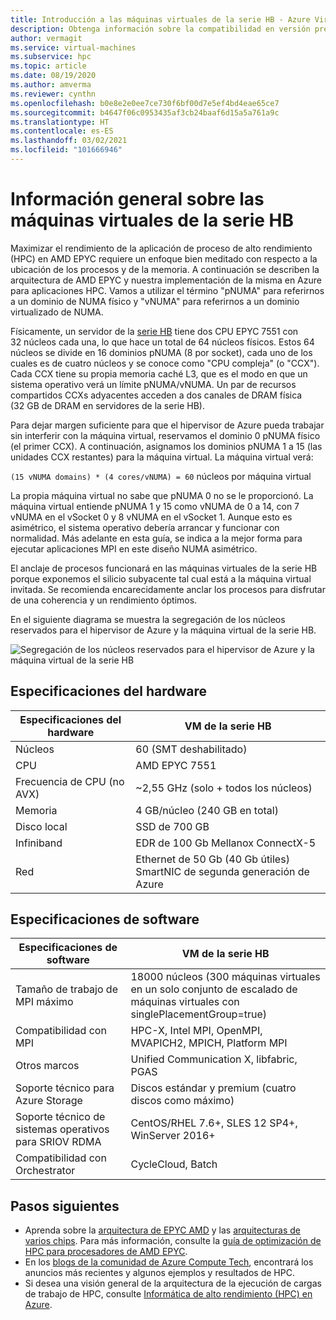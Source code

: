 ```yaml
---
title: Introducción a las máquinas virtuales de la serie HB - Azure Virtual Machines| Microsoft Docs
description: Obtenga información sobre la compatibilidad en versión preliminar con el tamaño de las máquinas virtuales de la serie HB en Azure.
author: vermagit
ms.service: virtual-machines
ms.subservice: hpc
ms.topic: article
ms.date: 08/19/2020
ms.author: amverma
ms.reviewer: cynthn
ms.openlocfilehash: b0e8e2e0ee7ce730f6bf00d7e5ef4bd4eae65ce7
ms.sourcegitcommit: b4647f06c0953435af3cb24baaf6d15a5a761a9c
ms.translationtype: HT
ms.contentlocale: es-ES
ms.lasthandoff: 03/02/2021
ms.locfileid: "101666946"
---
```

# <a name="hb-series-virtual-machines-overview"></a>Información general sobre las máquinas virtuales de la serie HB

Maximizar el rendimiento de la aplicación de proceso de alto rendimiento (HPC) en AMD EPYC requiere un enfoque bien meditado con respecto a la ubicación de los procesos y de la memoria. A continuación se describen la arquitectura de AMD EPYC y nuestra implementación de la misma en Azure para aplicaciones HPC. Vamos a utilizar el término "pNUMA" para referirnos a un dominio de NUMA físico y "vNUMA" para referirnos a un dominio virtualizado de NUMA.

Físicamente, un servidor de la [serie HB](../../hb-series.md) tiene dos CPU EPYC 7551 con 32 núcleos cada una, lo que hace un total de 64 núcleos físicos. Estos 64 núcleos se divide en 16 dominios pNUMA (8 por socket), cada uno de los cuales es de cuatro núcleos y se conoce como "CPU compleja" (o "CCX"). Cada CCX tiene su propia memoria caché L3, que es el modo en que un sistema operativo verá un límite pNUMA/vNUMA. Un par de recursos compartidos CCXs adyacentes acceden a dos canales de DRAM física (32 GB de DRAM en servidores de la serie HB).

Para dejar margen suficiente para que el hipervisor de Azure pueda trabajar sin interferir con la máquina virtual, reservamos el dominio 0 pNUMA físico (el primer CCX). A continuación, asignamos los dominios pNUMA 1 a 15 (las unidades CCX restantes) para la máquina virtual. La máquina virtual verá:

`(15 vNUMA domains) * (4 cores/vNUMA) = 60` núcleos por máquina virtual

La propia máquina virtual no sabe que pNUMA 0 no se le proporcionó. La máquina virtual entiende pNUMA 1 y 15 como vNUMA de 0 a 14, con 7 vNUMA en el vSocket 0 y 8 vNUMA en el vSocket 1. Aunque esto es asimétrico, el sistema operativo debería arrancar y funcionar con normalidad. Más adelante en esta guía, se indica a la mejor forma para ejecutar aplicaciones MPI en este diseño NUMA asimétrico.

El anclaje de procesos funcionará en las máquinas virtuales de la serie HB porque exponemos el silicio subyacente tal cual está a la máquina virtual invitada. Se recomienda encarecidamente anclar los procesos para disfrutar de una coherencia y un rendimiento óptimos.

En el siguiente diagrama se muestra la segregación de los núcleos reservados para el hipervisor de Azure y la máquina virtual de la serie HB.

![Segregación de los núcleos reservados para el hipervisor de Azure y la máquina virtual de la serie HB](./media/hb-series-overview/segregation-cores.png)

## <a name="hardware-specifications"></a>Especificaciones del hardware

| Especificaciones del hardware                | VM de la serie HB                     |
|----------------------------------|----------------------------------|
| Núcleos                            | 60 (SMT deshabilitado)                |
| CPU                              | AMD EPYC 7551                    |
| Frecuencia de CPU (no AVX)          | ~2,55 GHz (solo + todos los núcleos)   |
| Memoria                           | 4 GB/núcleo (240 GB en total)         |
| Disco local                       | SSD de 700 GB                       |
| Infiniband                       | EDR de 100 Gb Mellanox ConnectX-5 |
| Red                          | Ethernet de 50 Gb (40 Gb útiles) SmartNIC de segunda generación de Azure |

## <a name="software-specifications"></a>Especificaciones de software

| Especificaciones de software           |VM de la serie HB           |
|-----------------------------|-----------------------|
| Tamaño de trabajo de MPI máximo            | 18000 núcleos (300 máquinas virtuales en un solo conjunto de escalado de máquinas virtuales con singlePlacementGroup=true)  |
| Compatibilidad con MPI                 | HPC-X, Intel MPI, OpenMPI, MVAPICH2, MPICH, Platform MPI  |
| Otros marcos       | Unified Communication X, libfabric, PGAS |
| Soporte técnico para Azure Storage       | Discos estándar y premium (cuatro discos como máximo) |
| Soporte técnico de sistemas operativos para SRIOV RDMA   | CentOS/RHEL 7.6+, SLES 12 SP4+, WinServer 2016+  |
| Compatibilidad con Orchestrator        | CycleCloud, Batch  |

## <a name="next-steps"></a>Pasos siguientes

- Aprenda sobre la [arquitectura de EPYC AMD](https://bit.ly/2Epv3kC) y las [arquitecturas de varios chips](https://bit.ly/2GpQIMb). Para más información, consulte la [guía de optimización de HPC para procesadores de AMD EPYC](https://bit.ly/2T3AWZ9).
- En los [blogs de la comunidad de Azure Compute Tech](https://techcommunity.microsoft.com/t5/azure-compute/bg-p/AzureCompute), encontrará los anuncios más recientes y algunos ejemplos y resultados de HPC.
- Si desea una visión general de la arquitectura de la ejecución de cargas de trabajo de HPC, consulte [Informática de alto rendimiento (HPC) en Azure](/azure/architecture/topics/high-performance-computing/).
